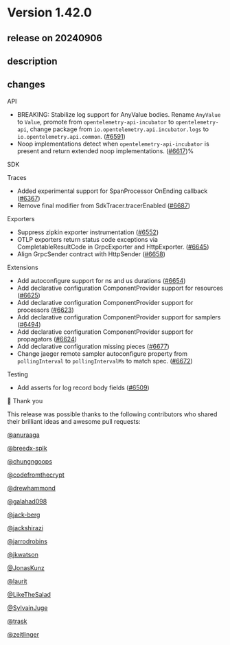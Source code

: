 # Version 1.42.0

## release on 20240906
## description
## changes
API

* BREAKING: Stabilize log support for AnyValue bodies. Rename <code>AnyValue</code> to <code>Value</code>, promote from <code>opentelemetry-api-incubator</code> to <code>opentelemetry-api</code>, change package from <code>io.opentelemetry.api.incubator.logs</code> to <code>io.opentelemetry.api.common</code>. (<a href="https://github.com/open-telemetry/opentelemetry-java/pull/6591" data-hovercard-type="pull_request" data-hovercard-url="/open-telemetry/opentelemetry-java/pull/6591/hovercard">#6591</a>)
* Noop implementations detect when <code>opentelemetry-api-incubator</code> is present and return extended noop implementations. (<a href="https://github.com/open-telemetry/opentelemetry-java/pull/6617" data-hovercard-type="pull_request" data-hovercard-url="/open-telemetry/opentelemetry-java/pull/6617/hovercard">#6617</a>)%

SDK

Traces

* Added experimental support for SpanProcessor OnEnding callback (<a href="https://github.com/open-telemetry/opentelemetry-java/pull/6367" data-hovercard-type="pull_request" data-hovercard-url="/open-telemetry/opentelemetry-java/pull/6367/hovercard">#6367</a>)
* Remove final modifier from SdkTracer.tracerEnabled (<a href="https://github.com/open-telemetry/opentelemetry-java/pull/6687" data-hovercard-type="pull_request" data-hovercard-url="/open-telemetry/opentelemetry-java/pull/6687/hovercard">#6687</a>)

Exporters

* Suppress zipkin exporter instrumentation (<a href="https://github.com/open-telemetry/opentelemetry-java/pull/6552" data-hovercard-type="pull_request" data-hovercard-url="/open-telemetry/opentelemetry-java/pull/6552/hovercard">#6552</a>)
* OTLP exporters return status code exceptions via CompletableResultCode in GrpcExporter and HttpExporter. (<a href="https://github.com/open-telemetry/opentelemetry-java/pull/6645" data-hovercard-type="pull_request" data-hovercard-url="/open-telemetry/opentelemetry-java/pull/6645/hovercard">#6645</a>)
* Align GrpcSender contract with HttpSender (<a href="https://github.com/open-telemetry/opentelemetry-java/pull/6658" data-hovercard-type="pull_request" data-hovercard-url="/open-telemetry/opentelemetry-java/pull/6658/hovercard">#6658</a>)

Extensions

* Add autoconfigure support for ns and us durations (<a href="https://github.com/open-telemetry/opentelemetry-java/pull/6654" data-hovercard-type="pull_request" data-hovercard-url="/open-telemetry/opentelemetry-java/pull/6654/hovercard">#6654</a>)
* Add declarative configuration ComponentProvider support for resources (<a href="https://github.com/open-telemetry/opentelemetry-java/pull/6625" data-hovercard-type="pull_request" data-hovercard-url="/open-telemetry/opentelemetry-java/pull/6625/hovercard">#6625</a>)
* Add declarative configuration ComponentProvider support for processors (<a href="https://github.com/open-telemetry/opentelemetry-java/pull/6623" data-hovercard-type="pull_request" data-hovercard-url="/open-telemetry/opentelemetry-java/pull/6623/hovercard">#6623</a>)
* Add declarative configuration ComponentProvider support for samplers (<a href="https://github.com/open-telemetry/opentelemetry-java/pull/6494" data-hovercard-type="pull_request" data-hovercard-url="/open-telemetry/opentelemetry-java/pull/6494/hovercard">#6494</a>)
* Add declarative configuration ComponentProvider support for propagators (<a href="https://github.com/open-telemetry/opentelemetry-java/pull/6624" data-hovercard-type="pull_request" data-hovercard-url="/open-telemetry/opentelemetry-java/pull/6624/hovercard">#6624</a>)
* Add declarative configuration missing pieces (<a href="https://github.com/open-telemetry/opentelemetry-java/pull/6677" data-hovercard-type="pull_request" data-hovercard-url="/open-telemetry/opentelemetry-java/pull/6677/hovercard">#6677</a>)
* Change jaeger remote sampler autoconfigure property from <code>pollingInterval</code> to <code>pollingIntervalMs</code> to match spec. (<a href="https://github.com/open-telemetry/opentelemetry-java/pull/6672" data-hovercard-type="pull_request" data-hovercard-url="/open-telemetry/opentelemetry-java/pull/6672/hovercard">#6672</a>)

Testing

* Add asserts for log record body fields (<a href="https://github.com/open-telemetry/opentelemetry-java/pull/6509" data-hovercard-type="pull_request" data-hovercard-url="/open-telemetry/opentelemetry-java/pull/6509/hovercard">#6509</a>)

🙇 Thank you

This release was possible thanks to the following contributors who shared their brilliant ideas and awesome pull requests:

<a class="user-mention notranslate" data-hovercard-type="user" data-hovercard-url="/users/anuraaga/hovercard" data-octo-click="hovercard-link-click" data-octo-dimensions="link_type:self" href="https://github.com/anuraaga">@anuraaga</a>  

<a class="user-mention notranslate" data-hovercard-type="user" data-hovercard-url="/users/breedx-splk/hovercard" data-octo-click="hovercard-link-click" data-octo-dimensions="link_type:self" href="https://github.com/breedx-splk">@breedx-splk</a>  

<a class="user-mention notranslate" data-hovercard-type="user" data-hovercard-url="/users/chungngoops/hovercard" data-octo-click="hovercard-link-click" data-octo-dimensions="link_type:self" href="https://github.com/chungngoops">@chungngoops</a>  

<a class="user-mention notranslate" data-hovercard-type="user" data-hovercard-url="/users/codefromthecrypt/hovercard" data-octo-click="hovercard-link-click" data-octo-dimensions="link_type:self" href="https://github.com/codefromthecrypt">@codefromthecrypt</a>  

<a class="user-mention notranslate" data-hovercard-type="user" data-hovercard-url="/users/drewhammond/hovercard" data-octo-click="hovercard-link-click" data-octo-dimensions="link_type:self" href="https://github.com/drewhammond">@drewhammond</a>  

<a class="user-mention notranslate" data-hovercard-type="user" data-hovercard-url="/users/galahad098/hovercard" data-octo-click="hovercard-link-click" data-octo-dimensions="link_type:self" href="https://github.com/galahad098">@galahad098</a>  

<a class="user-mention notranslate" data-hovercard-type="user" data-hovercard-url="/users/jack-berg/hovercard" data-octo-click="hovercard-link-click" data-octo-dimensions="link_type:self" href="https://github.com/jack-berg">@jack-berg</a>  

<a class="user-mention notranslate" data-hovercard-type="user" data-hovercard-url="/users/jackshirazi/hovercard" data-octo-click="hovercard-link-click" data-octo-dimensions="link_type:self" href="https://github.com/jackshirazi">@jackshirazi</a>  

<a class="user-mention notranslate" data-hovercard-type="user" data-hovercard-url="/users/jarrodrobins/hovercard" data-octo-click="hovercard-link-click" data-octo-dimensions="link_type:self" href="https://github.com/jarrodrobins">@jarrodrobins</a>  

<a class="user-mention notranslate" data-hovercard-type="user" data-hovercard-url="/users/jkwatson/hovercard" data-octo-click="hovercard-link-click" data-octo-dimensions="link_type:self" href="https://github.com/jkwatson">@jkwatson</a>  

<a class="user-mention notranslate" data-hovercard-type="user" data-hovercard-url="/users/JonasKunz/hovercard" data-octo-click="hovercard-link-click" data-octo-dimensions="link_type:self" href="https://github.com/JonasKunz">@JonasKunz</a>  

<a class="user-mention notranslate" data-hovercard-type="user" data-hovercard-url="/users/laurit/hovercard" data-octo-click="hovercard-link-click" data-octo-dimensions="link_type:self" href="https://github.com/laurit">@laurit</a>  

<a class="user-mention notranslate" data-hovercard-type="user" data-hovercard-url="/users/LikeTheSalad/hovercard" data-octo-click="hovercard-link-click" data-octo-dimensions="link_type:self" href="https://github.com/LikeTheSalad">@LikeTheSalad</a>  

<a class="user-mention notranslate" data-hovercard-type="user" data-hovercard-url="/users/SylvainJuge/hovercard" data-octo-click="hovercard-link-click" data-octo-dimensions="link_type:self" href="https://github.com/SylvainJuge">@SylvainJuge</a>  

<a class="user-mention notranslate" data-hovercard-type="user" data-hovercard-url="/users/trask/hovercard" data-octo-click="hovercard-link-click" data-octo-dimensions="link_type:self" href="https://github.com/trask">@trask</a>  

<a class="user-mention notranslate" data-hovercard-type="user" data-hovercard-url="/users/zeitlinger/hovercard" data-octo-click="hovercard-link-click" data-octo-dimensions="link_type:self" href="https://github.com/zeitlinger">@zeitlinger</a>

